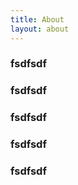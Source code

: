 ```yaml
---
title: About
layout: about
---
```


### fsdfsdf 
### fsdfsdf 
### fsdfsdf 
### fsdfsdf 
### fsdfsdf 